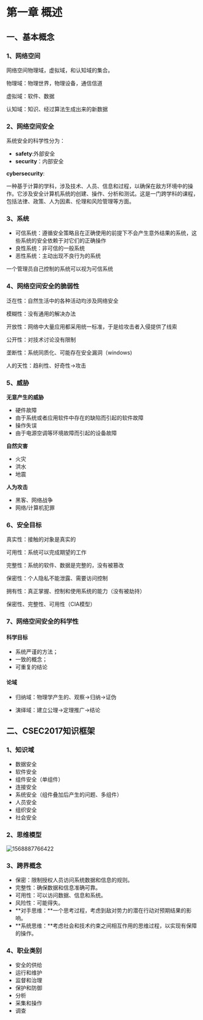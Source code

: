 # 第一章 概述



## 一、基本概念



### 1、网络空间

网络空间物理域，虚拟域，和认知域的集合。

物理域：物理世界，物理设备，通信信道

虚拟域：软件、数据

认知域：知识、经过算法生成出来的新数据



### 2、网络空间安全

系统安全的科学性分为：

- **safety**:外部安全
- **security**：内部安全

**cybersecurity**:

一种基于计算的学科，涉及技术、人员、信息和过程，以确保在敌方环境中的操作。它涉及安全计算机系统的创建、操作、分析和测试。这是一门跨学科的课程，包括法律、政策、人为因素、伦理和风险管理等方面。



### 3、系统

- 可信系统：遵循安全策略且在正确使用的前提下不会产生意外结果的系统，这些系统的安全依赖于对它们的正确操作
- 良性系统：非可信的一般系统
- 恶性系统：主动出现不良行为的系统

一个管理员自己控制的系统可以视为可信系统





### 4、网络空间安全的脆弱性

泛在性：自然生活中的各种活动均涉及网络安全

模糊性：没有通用的解决办法

开放性：网络中大量应用都采用统一标准，于是给攻击者入侵提供了线索

公开性：对技术讨论没有限制

垄断性：系统同质化、可能存在安全漏洞（windows)

人的天性：趋利性、好奇性->攻击



### 5、威胁

**无意产生的威胁**

- 硬件故障
- 由于系统或者应用软件中存在的缺陷而引起的软件故障
- 操作失误
- 由于电源空调等环境故障而引起的设备故障

**自然灾害**

- 火灾
- 洪水
- 地震

**人为攻击**

- 黑客、网络战争
- 网络/计算机犯罪



### 6、安全目标

真实性：接触的对象是真实的

可用性：系统可以完成期望的工作

完整性：系统的软件、数据是完整的，没有被篡改

保密性：个人隐私不能泄露、需要访问控制

拥有性：真正掌握、控制和使用系统的能力（没有被劫持）

保密性、完整性、可用性（CIA模型）



### 7、网络空间安全的科学性



#### 科学目标

- 系统严谨的方法；
- 一致的概念；
- 可重复的结论



#### 论域

- 归纳域：物理学产生的、观察->归纳->证伪

- 演绎域：建立公理->定理推广->结论



## 二、CSEC2017知识框架

### 1、知识域

- 数据安全
- 软件安全
- 组件安全（单组件）
- 连接安全
- 系统安全（组件叠加后产生的问题、多组件）
- 人员安全
- 组织安全
- 社会安全



### 2、思维模型

![1568887766422](C:\Users\杨士伟\AppData\Roaming\Typora\typora-user-images\1568887766422.png)



### 3、跨界概念

- 保密：限制授权人员访问系统数据和信息的规则。
- 完整性：确保数据和信息准确可靠。
- 可用性：可以访问数据、信息和系统。
- 风险性：可能得失。
- **对手思维：**一个思考过程，考虑到敌对势力的潜在行动对预期结果的影响。
- **系统思维：**考虑社会和技术约束之间相互作用的思维过程，以实现有保障的操作。



### 4、职业类别

- 安全的供给
- 运行和维护
- 监督和治理
- 保护和防御
- 分析
- 采集和操作
- 调查



